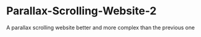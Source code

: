 # Parallax-Scrolling-Website-2
A parallax scrolling website better and more complex than the previous one
